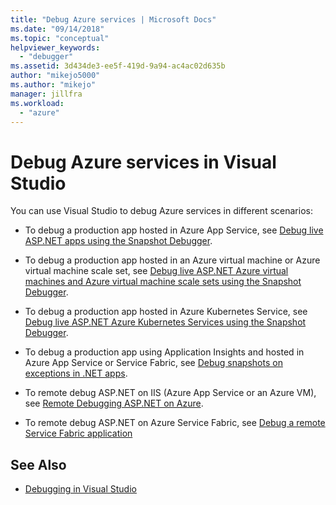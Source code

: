 ```yaml
---
title: "Debug Azure services | Microsoft Docs"
ms.date: "09/14/2018"
ms.topic: "conceptual"
helpviewer_keywords:
  - "debugger"
ms.assetid: 3d434de3-ee5f-419d-9a94-ac4ac02d635b
author: "mikejo5000"
ms.author: "mikejo"
manager: jillfra
ms.workload:
  - "azure"
---
```

# Debug Azure services in Visual Studio

You can use Visual Studio to debug Azure services in different scenarios:

- To debug a production app hosted in Azure App Service, see [Debug live ASP.NET apps using the Snapshot Debugger](../debugger/debug-live-azure-applications.md).

- To debug a production app hosted in an Azure virtual machine or Azure virtual machine scale set, see [Debug live ASP.NET Azure virtual machines and Azure virtual machine scale sets using the Snapshot Debugger](../debugger/debug-live-azure-virtual-machines.md).

- To debug a production app hosted in Azure Kubernetes Service, see [Debug live ASP.NET Azure Kubernetes Services using the Snapshot Debugger](../debugger/debug-live-azure-kubernetes.md).

- To debug a production app using Application Insights and hosted in Azure App Service or Service Fabric, see [Debug snapshots on exceptions in .NET apps](/azure/application-insights/app-insights-snapshot-debugger).

- To remote debug ASP.NET on IIS (Azure App Service or an Azure VM), see [Remote Debugging ASP.NET on Azure](remote-debugging-azure.md).

- To remote debug ASP.NET on Azure Service Fabric, see [Debug a remote Service Fabric application](/azure/service-fabric/service-fabric-debugging-your-application#debug-a-remote-service-fabric-application)

## See Also

- [Debugging in Visual Studio](../debugger/index.md)
